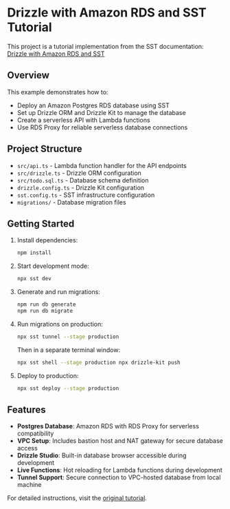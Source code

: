 # Drizzle with Amazon RDS and SST Tutorial

This project is a tutorial implementation from the SST documentation: [Drizzle with Amazon RDS and SST](https://sst.dev/docs/start/aws/drizzle/)

## Overview

This example demonstrates how to:
- Deploy an Amazon Postgres RDS database using SST
- Set up Drizzle ORM and Drizzle Kit to manage the database
- Create a serverless API with Lambda functions
- Use RDS Proxy for reliable serverless database connections

## Project Structure

- `src/api.ts` - Lambda function handler for the API endpoints
- `src/drizzle.ts` - Drizzle ORM configuration
- `src/todo.sql.ts` - Database schema definition
- `drizzle.config.ts` - Drizzle Kit configuration
- `sst.config.ts` - SST infrastructure configuration
- `migrations/` - Database migration files

## Getting Started

1. Install dependencies:
   ```bash
   npm install
   ```

2. Start development mode:
   ```bash
   npx sst dev
   ```

3. Generate and run migrations:
   ```bash
   npm run db generate
   npm run db migrate
   ```

4. Run migrations on production:
   ```bash
   npx sst tunnel --stage production
   ```

   Then in a separate terminal window:
   ```bash
   npx sst shell --stage production npx drizzle-kit push
   ```

4. Deploy to production:
   ```bash
   npx sst deploy --stage production
   ```

## Features

- **Postgres Database**: Amazon RDS with RDS Proxy for serverless compatibility
- **VPC Setup**: Includes bastion host and NAT gateway for secure database access
- **Drizzle Studio**: Built-in database browser accessible during development
- **Live Functions**: Hot reloading for Lambda functions during development
- **Tunnel Support**: Secure connection to VPC-hosted database from local machine

For detailed instructions, visit the [original tutorial](https://sst.dev/docs/start/aws/drizzle/).
